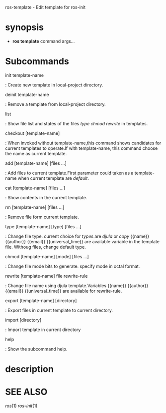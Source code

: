ros-template - Edit template for ros-init

# synopsis

* **ros template** command args...

# Subcommands

init template-name

  : Create new template in local-project directory.

deinit template-name

  : Remove a template from local-project directory.

list

  : Show file list and states of the files *type* *chmod* *rewrite* in templates.

checkout [template-name]

  :  When invoked without template-name,this command shows candidates for current templates to operate.If with template-name, this command choose the name as current template. 

add [template-name] [files ...]

  : Add files to current template.First parameter could taken as a template-name when current template are *default*.

cat [template-name] [files ...]

  : Show contents in the current template.

rm [template-name] [files ...]

  : Remove file form current template.

type [template-name] [type] [files ...]

  : Change file type. current choice for *type*s are *djula* or *copy* {{name}} {{author}} {{email}} {{universal_time}} are available variable in the template file. Withoug files, change default type.

chmod [template-name] [mode] [files ...] 

  : Change file mode bits to generate. specify mode in octal format.

rewrite [template-name] file rewrite-rule

  : Change file name using djula template.Variables {{name}} {{author}} {{email}} {{universal_time}} are available for rewrite-rule.

export [template-name] [directory]

  : Export files in current template to current directory.

import [directory]

  : Import template in current directory

help

  : Show the subcommand help.

<!-- somecommand -->
 
<!--   : description. end with a period. -->

# description

<!-- # options -->
<!--  -->
<!-- # Environmental Variables -->

# SEE ALSO
_ros_(1)  _ros-init_(1)

